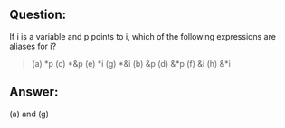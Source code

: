 ## Question:

If i is a variable and p points to i, which of the following expressions are
aliases for i?

> (a) *p      (c) *&p      (e) *i      (g) *&i
> (b) &p      (d) &*p      (f) &i      (h) &*i

## Answer: 

(a) and (g)

